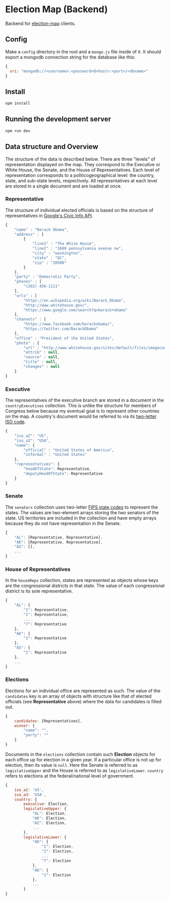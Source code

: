 # Election Map (Backend)

Backend for [election-map](https://github.com/felixtan/election-map-web-client) clients.

## Config
Make a `config` directory in the root and a `mongo.js` file inside of it. It should export a mongodb connection string for the database like this:
```javascript
{
  uri: "mongodb://<username>:<password>@<host>:<port>/<dbname>"
}
```

## Install
```javascript
npm install
```

## Running the development server
```javascript
npm run dev
```

## Data structure and Overview
The structure of the data is described below. There are three "levels" of representation displayed on the map. They correspond to the Executive or White House, the Senate, and the House of Representatives. Each level of representation corresponds to a politicogeographical level: the country, state, and sub-state levels, respectively. All representatives at each level are stored in a single document and are loaded at once.

### Representative
The structure of individual elected officials is based on the structure of representatives in [Google's Civic Info API](https://developers.google.com/civic-information/).
```javascript
{
	"name" : "Barack Obama",
	"address" : [
		{
			"line1" : "The White House",
			"line2" : "1600 pennsylvania avenue nw",
			"city" : "washington",
			"state" : "DC",
			"zip" : "20500"
		}
	],
	"party" : "Democratic Party",
	"phones" : [
		"(202) 456-1111"
	],
	"urls" : [
		"https://en.wikipedia.org/wiki/Barack_Obama",
		"http://www.whitehouse.gov/",
		"https://www.google.com/search?q=barack+obama"
	],
	"channels" : [
		"https://www.facebook.com/barackobama/",
		"https://twitter.com/BarackObama"
	],
	"office" : "President of the United States",
	"photo" : {
		"url" : "http://www.whitehouse.gov/sites/default/files/imagecache/admin_official_lowres/administration-official/ao_image/president_official_portrait_hires.jpg",
		"attrib" : null,
		"source" : null,
		"title" : null,
		"changes" : null
	}
}
```

### Executive
The representatives of the executive branch are stored in a document in the `countryExecutives` collection. This is unlike the structure for members of Congress below because my eventual goal is to represent other countries on the map. A country's document would be referred to via its [two-letter ISO code](https://en.wikipedia.org/wiki/ISO_3166-1_alpha-2).
```javascript
{
    "iso_a2": "US",
    "iso_a3": "USA",
    "name": {
        "official" : "United States of America",
		"informal" : "United States"
    },
    "representatives": {
        "headOfState": Representative,
        "deputyHeadOfState": Representative
    }
}
```

### Senate
The `senators` collection uses two-letter [FIPS state codes](https://en.wikipedia.org/wiki/Federal_Information_Processing_Standard_state_code) to represent the states. The values are two-element arrays storing the two senators of the state. US territories are included in the collection and have empty arrays because they do not have representation in the Senate.
```javascript
{
    "AL": [Representative, Representative],
    "AK": [Representative, Representative],
    "AS": [],
    ...
}
```

### House of Representatives
In the `houseReps` collection, states are represented as objects whose keys are the congressional districts in that state. The value of each congressional district is its sole representative.
```javascript
{
    "AL": {
        "1": Representative,
        "2": Representative,
        ...
        "7": Representative
    },
    "AK": {
        "1": Representative
    },
    "AS": {
        "1": Representative
    },
    ...
}
```

### Elections

Elections for an individual office are represented as such. The value of the `candidates` key is an array of objects with structure like that of elected officials (see **Representative** above) where the data for candidates is filled out.
```javascript
{
    candidates: [Representatives],
    winner: {
        "name": "",
        "party": ""
    }
}
```

Documents in the `elections` collection contain such **Election** objects for each office up for election in a given year. If a particular office is not up for election, then its value is `null`. Here the Senate is referred to as `legislativeUpper` and the House is referred to as `legislativeLower`. `country` refers to elections at the federal/national level of government.
```javascript
{
    iso_a2: 'US',
    iso_a3: 'USA',
    country: {
        executive: Election,
        legislativeUpper: {
            "AL": Election,
            "AK": Election,
            "AZ": Election,
            ...
        },
        legislativeLower: {
            "AK": {
                "1": Election,
                "2": Election,
                ...
                "7": Election
            },
            "AK": {
                "1": Election
            },
            ...
        }
}
```
